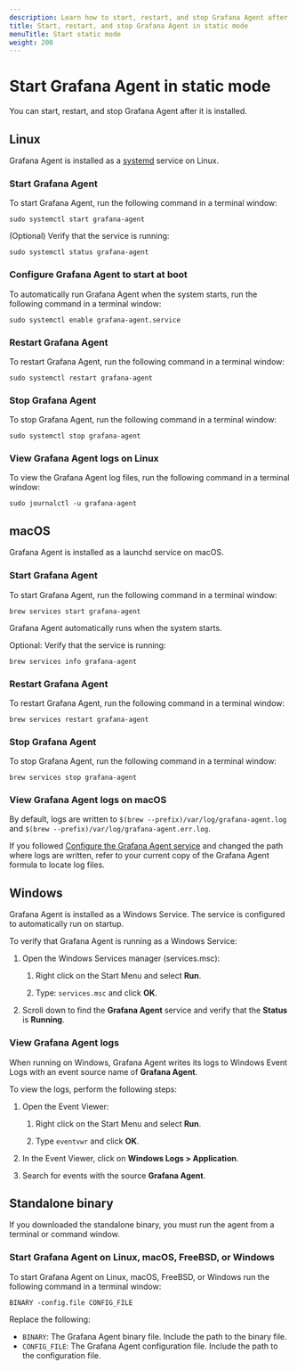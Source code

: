 ```yaml
---
description: Learn how to start, restart, and stop Grafana Agent after it is installed
title: Start, restart, and stop Grafana Agent in static mode
menuTitle: Start static mode
weight: 200
---
```


# Start Grafana Agent in static mode

You can start, restart, and stop Grafana Agent after it is installed.

## Linux

Grafana Agent is installed as a [systemd][] service on Linux.

[systemd]: https://systemd.io/

### Start Grafana Agent

To start Grafana Agent, run the following command in a terminal window:

```shell
sudo systemctl start grafana-agent
```

(Optional) Verify that the service is running:

```shell
sudo systemctl status grafana-agent
```

### Configure Grafana Agent to start at boot

To automatically run Grafana Agent when the system starts, run the following command in a terminal window:

```shell
sudo systemctl enable grafana-agent.service
```

### Restart Grafana Agent

To restart Grafana Agent, run the following command in a terminal window:

```shell
sudo systemctl restart grafana-agent
```

### Stop Grafana Agent

To stop Grafana Agent, run the following command in a terminal window:

```shell
sudo systemctl stop grafana-agent
```

### View Grafana Agent logs on Linux

To view the Grafana Agent log files, run the following command in a terminal window:

```shell
sudo journalctl -u grafana-agent
```

## macOS

Grafana Agent is installed as a launchd service on macOS.

### Start Grafana Agent

To start Grafana Agent, run the following command in a terminal window:

```shell
brew services start grafana-agent
```

Grafana Agent automatically runs when the system starts.

Optional: Verify that the service is running:

```shell
brew services info grafana-agent
```

### Restart Grafana Agent

To restart Grafana Agent, run the following command in a terminal window:

```shell
brew services restart grafana-agent
```

### Stop Grafana Agent

To stop Grafana Agent, run the following command in a terminal window:

```shell
brew services stop grafana-agent
```

### View Grafana Agent logs on macOS

By default, logs are written to `$(brew --prefix)/var/log/grafana-agent.log` and
`$(brew --prefix)/var/log/grafana-agent.err.log`.

If you followed [Configure the Grafana Agent service](../setup/configure/configure-macos.md#configure-the-grafana-agent-service)
and changed the path where logs are written, refer to your current copy of the Grafana Agent formula to locate log files.

## Windows

Grafana Agent is installed as a Windows Service. The service is configured to automatically run on startup.

To verify that Grafana Agent is running as a Windows Service:

1. Open the Windows Services manager (services.msc):

   1. Right click on the Start Menu and select **Run**.

   1. Type: `services.msc` and click **OK**.

1. Scroll down to find the **Grafana Agent** service and verify that the **Status** is **Running**.

### View Grafana Agent logs

When running on Windows, Grafana Agent writes its logs to Windows Event
Logs with an event source name of **Grafana Agent**.

To view the logs, perform the following steps:

1. Open the Event Viewer:

   1. Right click on the Start Menu and select **Run**.

   1. Type `eventvwr` and click **OK**.

1. In the Event Viewer, click on **Windows Logs > Application**.

1. Search for events with the source **Grafana Agent**.

## Standalone binary

If you downloaded the standalone binary, you must run the agent from a terminal or command window.

### Start Grafana Agent on Linux, macOS, FreeBSD, or Windows

To start Grafana Agent on Linux, macOS, FreeBSD, or Windows run the following command in a terminal window:

```shell
BINARY -config.file CONFIG_FILE 
```

Replace the following:

* `BINARY`: The Grafana Agent binary file. Include the path to the binary file.
* `CONFIG_FILE`: The Grafana Agent configuration file. Include the path to the configuration file.
